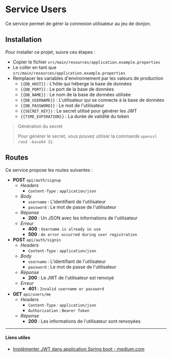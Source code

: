 # Service Users

Ce service permet de gérer la connexion utilisateur au jeu de donjon.

## Installation

Pour installer ce projet, suivre ces étapes :
- Copier le fichier `src/main/resources/application.example.properties`
- Le coller en tant que `src/main/resources/application.example.properties`
- Remplacer les variables d'environnement par les valeurs de production
    - `{{DB_HOST}}` : L'hôte qui héberge la base de données
    - `{{DB_PORT}}` : Le port de la base de données
    - `{{DB_NAME}}` : Le nom de la base de données utilisée
    - `{{DB_USERNAME}}` : L'utilisateur qui se connecte à la base de données
    - `{{DB_PASSWORD}}` : Le mot de l'utilisateur
    - `{{SECRET_KEY}}` : Le secret utilisé pour générer les JWT
    - `{{TIME_EXPIRATION}}` : La durée de validité du token

> Génération du secret
> 
> Pour générer le secret, vous pouvez utiliser la commande `openssl rand -base64 32`.

## Routes

Ce service propose les routes suivantes :
- **POST** `api/auth/signup`
  - *Headers*
    - `Content-Type` : `application/json`
  - *Body*
    - `username` : L'identifiant de l'utilisateur
    - `password` : Le mot de passe de l'utilisateur
  - *Réponse*
    - **200** : Un JSON avec les informations de l'utilisateur
  - *Erreur*
    - **400** : `Username is already in use`
    - **500** : `An error occurred during user registration`
- **POST** `api/auth/signin`
  - *Headers*
    - `Content-Type` : `application/json`
  - *Body*
    - `username` : L'identifiant de l'utilisateur
    - `password` : Le mot de passe de l'utilisateur
  - *Réponse*
    - **200** : Le JWT de l'utilisateur est renvoyé
  - *Erreur*
    - **401** : `Invalid username or password`
- **GET** `api/users/me`
  - *Headers*
    - `Content-Type` : `application/json`
    - `Authorization` : `Bearer Token`
  - *Réponse*
    - **200** : Les informations de l'utilisateur sont renvoyées

---

#### Liens utiles

- [Implémenter JWT dans application Spring boot - medium.com](https://medium.com/@tericcabrel/implement-jwt-authentication-in-a-spring-boot-3-application-5839e4fd8fac)